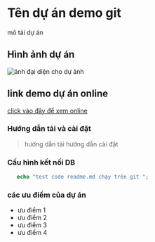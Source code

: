 # Tên dự án demo git
mô tải dự án
## Hình ảnh dự án
![ảnh đại diện cho dự ảnh](https://cdn.tgdd.vn/2022/02/banner/830-300-830x300-15.png)
## link demo dự án online
[click vào đây để xem online](http://sonhoa.unitopcv.com/)
### Hướng dẫn tải và cài đặt
> hướng dẫn tải
> hướng dẫn cài đặt
### Cấu hình kết nối DB
```php
   echo "test code readme.md chạy trên git ";
```
### các ưu điểm của dự án
- ưu điểm 1
- ưu điểm 2
- ưu điểm 3
- ưu điểm 4
